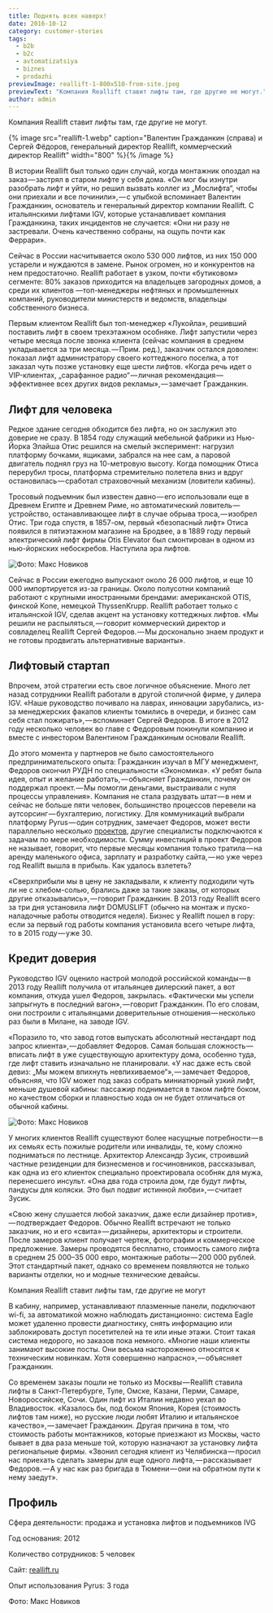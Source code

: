 ```yaml
---
title: Поднять всех наверх!
date: 2016-10-12
category: customer-stories
tags:
  - b2b
  - b2c
  - avtomatizatsiya
  - biznes
  - prodazhi
previewImage: reallift-1-800x510-from-site.jpeg
previewText: "Компания Reallift ставит лифты там, где другие не могут."
author: admin
---
```

Компания Reallift ставит лифты там, где другие не могут. 

{% image src="reallift-1.webp" caption="Валентин Гражданкин (справа) и Сергей Фёдоров, генеральный директор Reallift, коммерческий директор Reallift" width="800" %}{% /image %}

В истории Reallift был только один случай, когда монтажник опоздал на заказ — застрял в старом лифте у себя дома. «Он мог бы изнутри разобрать лифт и уйти, но решил вызвать коллег из „Мослифта“, чтобы они приехали и все починили», — с улыбкой вспоминает Валентин Гражданкин, основатель и генеральный директор компании Reallift. С итальянскими лифтами IGV, которые устанавливает компания Гражданкина, таких инцидентов не случается: «Они ни разу не застревали. Очень качественно собраны, на ощупь почти как Феррари».

Сейчас в России насчитывается около 530 000 лифтов, из них 150 000 устарели и нуждаются в замене. Рынок огромен, но и конкурентов на нем предостаточно. Reallift работает в узком, почти «бутиковом» сегменте: 80% заказов приходится на владельцев загородных домов, а среди их клиентов —топ-менеджеры нефтяных и промышленных компаний, руководители министерств и ведомств, владельцы собственного бизнеса.

Первым клиентом Reallift был топ-менеджер «Лукойла», решивший поставить лифт в своем трехэтажном особняке. Лифт запустили через четыре месяца после звонка клиента (сейчас компания в среднем укладывается за три месяца. — Прим. ред.), заказчик остался доволен: показал лифт администратору своего коттеджного поселка, а тот заказал чуть позже установку еще шести лифтов. «Когда речь идет о VIP-клиентах, „сарафанное радио“ — личная рекомендация — эффективнее всех других видов рекламы», — замечает Гражданкин.

## Лифт для человека

Редкое здание сегодня обходится без лифта, но он заслужил это доверие не сразу. В 1854 году служащий мебельной фабрики из Нью-Йорка Элайша Отис решился на смелый эксперимент: нагрузил платформу бочками, ящиками, забрался на нее сам, а паровой двигатель поднял груз на 10-метровую высоту. Когда помощник Отиса перерубил тросы, платформа стремительно полетела вниз и вдруг остановилась — сработал страховочный механизм (ловители кабины).

Тросовый подъемник был известен давно — его использовали еще в Древнем Египте и Древнем Риме, но автоматический ловитель — устройство, останавливающее лифт в случае обрыва троса, — изобрел Отис. Три года спустя, в 1857-ом, первый «безопасный лифт» Отиса появился в пятиэтажном магазине на Бродвее, а в 1889 году первый электрический лифт фирмы Otis Elevator был смонтирован в одном из нью-йоркских небоскребов. Наступила эра лифтов.

![Фото: Макс Новиков](reallift-2.webp)

Сейчас в России ежегодно выпускают около 26 000 лифтов, и еще 10 000 импортируется из-за границы. Около полусотни компаний работают с крупными иностранными брендами: американской OTIS, финской Kone, немецкой ThyssenKrupp. Reallift работает только с итальянской IGV, сделав акцент на установку коттеджных лифтов. «Мы решили не распыляться, — говорит коммерческий директор и совладелец Reallift Сергей Федоров. — Мы досконально знаем продукт и не готовы продвигать альтернативные варианты».

## Лифтовый стартап

Впрочем, этой стратегии есть свое логичное объяснение. Много лет назад сотрудники Reallift работали в другой столичной фирме, у дилера IGV. «Наше руководство почивало на лаврах, инновации зарубались, из-за менеджерских факапов клиенты томились в очереди, и бизнес сам себя стал пожирать», — вспоминает Сергей Федоров. В итоге в 2012 году несколько человек во главе с Федоровым покинули компанию и вместе с инвестором Валентином Гражданкиным основали Reallift.

До этого момента у партнеров не было самостоятельного предпринимательского опыта: Гражданкин изучал в МГУ менеджмент, Федоров окончил РУДН по специальности «Экономика». «У ребят была идея, опыт и желание работать, — объясняет Гражданкин, почему он поддержал проект. — Мы помогли деньгами, выстраивали с нуля процессы управления». Компания не стала раздувать штат — в нем и сейчас не больше пяти человек, большинство процессов перевели на аутсорсинг — бухгалтерию, логистику. Для коммуникаций выбрали платформу Pyrus — один сотрудник, замечает Федоров, может вести параллельно несколько [проектов](https://pyrus.com/ru/blog/proekty-v-pyrus), другие специалисты подключаются к задачам по мере необходимости. Сумму инвестиций в проект Федоров не называет, говорит, что первые месяцы компания только тратила — на аренду маленького офиса, зарплату и разработку сайта, — но уже через год Reallift вышла в прибыль. Как удалось взлететь?

«Сверхприбыли мы в цену не закладывали, к клиенту подходили чуть ли не с хлебом-солью, брались даже за такие заказы, от которых другие отказывались», — говорит Гражданкин. В 2013 году Reallift всего за три дня установила лифт DOMUSLIFT (обычно на монтаж и пуско-наладочные работы отводится неделя). Бизнес у Reallift пошел в гору: если за первый год работы компания установила всего четыре лифта, то в 2015 году — уже 30.

## Кредит доверия

Руководство IGV оценило настрой молодой российской команды — в 2013 году Reallift получила от итальянцев дилерский пакет, а вот компания, откуда ушел Федоров, закрылась. «Фактически мы успели запрыгнуть в последний вагон», — говорит Гражданкин. По его словам, они построили с итальянцами доверительные отношения — несколько раз были в Милане, на заводе IGV.

«Поразило то, что завод готов выпускать абсолютный нестандарт под запрос клиента», — добавляет Федоров. Самая большая сложность — вписать лифт в уже существующую архитектуру дома, особенно туда, где лифт ставить изначально не планировали. «У нас даже есть свой девиз: „Мы можем впихнуть невпихиваемое“», — замечает Федоров, объясняя, что IGV может под заказ собрать миниатюрный узкий лифт, меньше душевой кабины: пассажир поднимается в таком лифте боком, но качеством сборки и плавностью хода он не будет отличаться от обычной кабины.

![Фото: Макс Новиков](reallift-3.webp)

У многих клиентов Reallift существуют более насущные потребности — в их семьях есть пожилые родители или инвалиды, те, кому сложно подниматься по лестнице. Архитектор Александр Зусик, строивший частные резиденции для бизнесменов и госчиновников, рассказывал, как одна из его клиенток специально проектировала особняк для мужа, перенесшего инсульт. «Она два года строила дом, где будут лифты, пандусы для коляски. Это был подвиг истинной любви», — считает Зусик.

«Свою жену слушается любой заказчик, даже если дизайнер против», — подтверждает Федоров. Обычно Reallift встречают не только заказчик, но и его «свита» — дизайнеры, архитекторы и строители. После замеров клиент получает чертеж, фотографии и коммерческое предложение. Замеры проводятся бесплатно, стоимость самого лифта в среднем 25 000–35 000 евро, монтажные работы — 200 000 рублей. Этот стандартный пакет, однако со временем появляются не только варианты отделки, но и модные технические девайсы.

Компания Reallift ставит лифты там, где другие не могут

В кабину, например, устанавливают плазменные панели, подключают wi-fi, за автоматикой можно наблюдать дистанционно: система Eagle может удаленно провести диагностику, снять информацию или заблокировать доступ посетителей на те или иные этажи. Стоит такая система недорого, но заказов пока немного. «Многие наши клиенты занимают высокие посты. Они весьма настороженно относятся к техническим новинкам. Хотя совершенно напрасно», — объясняет Гражданкин.

Со временем заказы пошли не только из Москвы — Reallift ставила лифты в Санкт-Петербурге, Туле, Омске, Казани, Перми, Самаре, Новороссийске, Сочи. Один лифт из Италии недавно уехал во Владивосток. «Казалось бы, под боком Япония, Корея (стоимость лифтов там ниже), но русские люди любят Италию и итальянское качество», — замечает Гражданкин. Другая причина в том, что стоимость работы монтажников, которые приезжают из Москвы, часто бывает в два раза меньше той, которую назначают за установку лифта региональные фирмы. «Звонил сегодня клиент из Челябинска — просил нас приехать сделать замеры для еще одного лифта, — рассказывает Федоров. — А у нас как раз бригада в Тюмени — они на обратном пути к нему заедут».

## Профиль

Сфера деятельности: продажа и установка лифтов и подъемников IVG

Год основания: 2012

Количество сотрудников: 5 человек

Сайт: [reallift.ru](http://reallift.ru)

Опыт использования Pyrus: 3 года

Фото: Макс Новиков